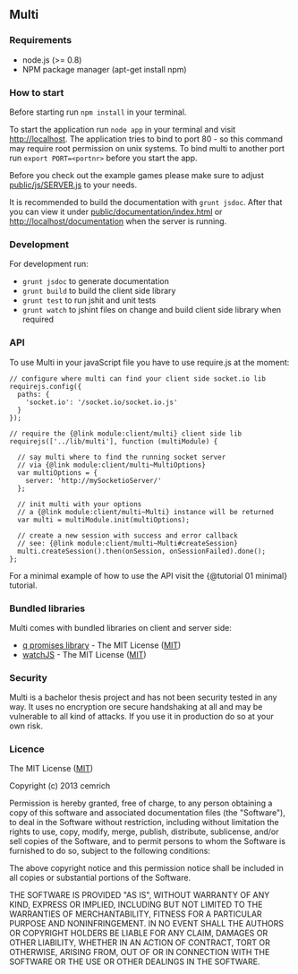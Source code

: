 ## Multi ##

### Requirements ###
- node.js (>= 0.8)
- NPM package manager (apt-get install npm)

### How to start ###
Before starting run `npm install` in your terminal.

To start the application run `node app` in your terminal and visit [http://localhost](http://localhost). 
The application tries to bind to port 80 - so this command may require root permission on unix systems. To bind multi to another port run `export PORT=<portnr>` before you start the app.

Before you check out the example games please make sure to adjust [public/js/SERVER.js](../js/SERVER.js) to your needs.

It is recommended to build the documentation with `grunt jsdoc`. 
After that you can view it under
[public/documentation/index.html](../documentation) or 
[http://localhost/documentation](http://localhost/documentation) 
when the server is running.

### Development ###

For development run:

- `grunt jsdoc` to generate documentation
- `grunt build` to build the client side library
- `grunt test` to run jshit and unit tests
- `grunt watch` to jshint files on change and build client side library when required

### API ###
To use Multi in your javaScript file you have to use require.js at the moment:

    // configure where multi can find your client side socket.io lib
    requirejs.config({
      paths: {
        'socket.io': '/socket.io/socket.io.js'
      }
    });
    
    // require the {@link module:client/multi} client side lib
    requirejs(['../lib/multi'], function (multiModule) {
      
      // say multi where to find the running socket server
      // via {@link module:client/multi~MultiOptions}
      var multiOptions = {
        server: 'http://mySocketioServer/'
      };
      
      // init multi with your options 
      // a {@link module:client/multi~Multi} instance will be returned
      var multi = multiModule.init(multiOptions);
      
      // create a new session with success and error callback
      // see: {@link module:client/multi~Multi#createSession}
      multi.createSession().then(onSession, onSessionFailed).done();
    };

For a minimal example of how to use the API visit the {@tutorial 01 minimal} tutorial.

### Bundled libraries ###
Multi comes with bundled libraries on client and server side:

- [q promises library](https://github.com/kriskowal/q) - The MIT License ([MIT])
- [watchJS](https://github.com/melanke/Watch.JS) - The MIT License ([MIT])

[MIT]: http://opensource.org/licenses/MIT

### Security ###
Multi is a bachelor thesis project and has not been security tested in any way. It uses no encryption ore secure handshaking at all and may be vulnerable to all kind of attacks. If you use it in production do so at your own risk.

### Licence ###

The MIT License ([MIT])

Copyright (c) 2013 cemrich

Permission is hereby granted, free of charge, to any person obtaining a copy
of this software and associated documentation files (the "Software"), to deal
in the Software without restriction, including without limitation the rights
to use, copy, modify, merge, publish, distribute, sublicense, and/or sell
copies of the Software, and to permit persons to whom the Software is
furnished to do so, subject to the following conditions:

The above copyright notice and this permission notice shall be included in
all copies or substantial portions of the Software.

THE SOFTWARE IS PROVIDED "AS IS", WITHOUT WARRANTY OF ANY KIND, EXPRESS OR
IMPLIED, INCLUDING BUT NOT LIMITED TO THE WARRANTIES OF MERCHANTABILITY,
FITNESS FOR A PARTICULAR PURPOSE AND NONINFRINGEMENT. IN NO EVENT SHALL THE
AUTHORS OR COPYRIGHT HOLDERS BE LIABLE FOR ANY CLAIM, DAMAGES OR OTHER
LIABILITY, WHETHER IN AN ACTION OF CONTRACT, TORT OR OTHERWISE, ARISING FROM,
OUT OF OR IN CONNECTION WITH THE SOFTWARE OR THE USE OR OTHER DEALINGS IN
THE SOFTWARE.
